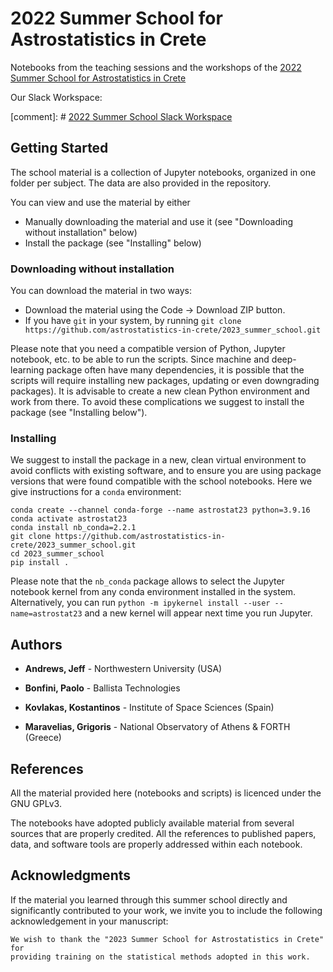# 2022 Summer School for Astrostatistics in Crete

Notebooks from the teaching sessions and the workshops of the
[2022 Summer School for Astrostatistics in Crete](
https://astro.physics.uoc.gr/Conferences/Astrostatistics_School_Crete_2023)

Our Slack Workspace:

[comment]: # [2022 Summer School Slack Workspace](https://astrostatisti-vpx2288.slack.com)

## Getting Started

The school material is a collection of Jupyter notebooks, organized in one
folder per subject. The data are also provided in the repository.

You can view and use the material by either
* Manually downloading the material and use it (see "Downloading without installation" below)
* Install the package (see "Installing" below)

### Downloading without installation

You can download the material in two ways:
* Download the material using the Code -> Download ZIP button.
* If you have `git` in your system, by running `git clone https://github.com/astrostatistics-in-crete/2023_summer_school.git`

Please note that you need a compatible version of Python, Jupyter notebook, etc. to be able to run the scripts.
Since machine and deep-learning package often have many dependencies, it is possible that the scripts will require
installing new packages, updating or even downgrading packages). It is advisable to create a new clean Python environment
and work from there. To avoid these complications we suggest to install the package (see "Installing below").

### Installing

We suggest to install the package in a new, clean virtual environment to avoid conflicts with existing software, and
to ensure you are using package versions that were found compatible with the school notebooks. Here we give instructions
for a `conda` environment:

```
conda create --channel conda-forge --name astrostat23 python=3.9.16
conda activate astrostat23
conda install nb_conda=2.2.1
git clone https://github.com/astrostatistics-in-crete/2023_summer_school.git
cd 2023_summer_school
pip install .
```

Please note that the `nb_conda` package allows to select the Jupyter notebook
kernel from any conda environment installed in the system. Alternatively, you
can run `python -m ipykernel install --user --name=astrostat23` and a new
kernel will appear next time you run Jupyter.

## Authors

* **Andrews, Jeff** - Northwestern University (USA)

* **Bonfini, Paolo** - Ballista Technologies

* **Kovlakas, Kostantinos** - Institute of Space Sciences (Spain)

* **Maravelias, Grigoris** - National Observatory of Athens & FORTH (Greece)

## References

All the material provided here (notebooks and scripts) is licenced
under the GNU GPLv3.

The notebooks have adopted publicly available material from several sources
that are properly credited. All the references to published papers, data, and
software tools are properly addressed within each notebook.

## Acknowledgments

If the material you learned through this summer school directly and
significantly contributed to your work, we invite you to include the
following acknowledgement in your manuscript:

```
We wish to thank the "2023 Summer School for Astrostatistics in Crete" for
providing training on the statistical methods adopted in this work.
```

